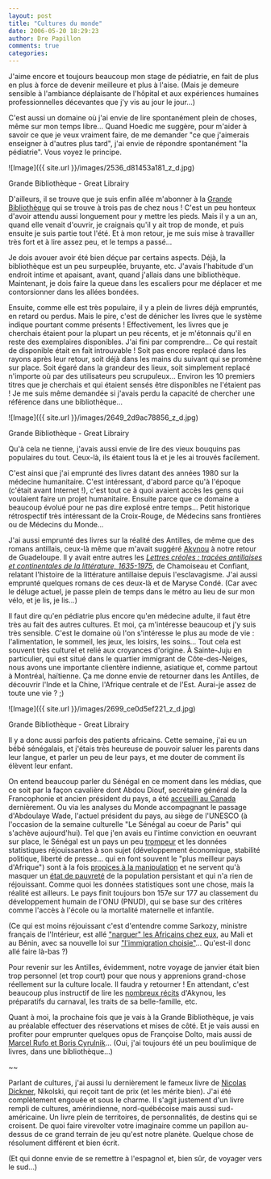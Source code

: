 ```yaml
---
layout: post
title: "Cultures du monde"
date: 2006-05-20 18:29:23
author: Dre Papillon
comments: true
categories: 
---
```



J'aime encore et toujours beaucoup mon stage de pédiatrie, en fait de plus en plus à force de devenir meilleure et plus à l'aise.  (Mais je demeure sensible à l'ambiance déplaisante de l'hôpital et aux expériences humaines professionnelles décevantes que j'y vis au jour le jour...)

C'est aussi un domaine où j'ai envie de lire spontanément plein de choses, même sur mon temps libre...  Quand Hoedic me suggère, pour m'aider à savoir ce que je veux vraiment faire, de me demander "ce que j'aimerais enseigner à d'autres plus tard", j'ai envie de répondre spontanément "la pédiatrie".  Vous voyez le principe.


![Image]({{ site.url }}/images/2536_d81453a181_z_d.jpg)
<div class="photoattrib">Grande Bibliothèque - Great Librairy</div>



D'ailleurs, il se trouve que je suis enfin allée m'abonner à la [Grande Bibliothèque](http://www.banq.qc.ca/) qui se trouve à trois pas de chez nous !  C'est un peu honteux d'avoir attendu aussi longuement pour y mettre les pieds.  Mais il y a un an, quand elle venait d'ouvrir, je craignais qu'il y ait trop de monde, et puis ensuite je suis partie tout l'été.  Et à mon retour, je me suis mise à travailler très fort et à lire assez peu, et le temps a passé...

Je dois avouer avoir été bien déçue par certains aspects.  Déjà, la bibliothèque est un peu surpeuplée, bruyante, etc.  J'avais l'habitude d'un endroit intime et apaisant, avant, quand j'allais dans une bibliothèque.  Maintenant, je dois faire la queue dans les escaliers pour me déplacer et me contorsionner dans les allées bondées.

Ensuite, comme elle est très populaire, il y a plein de livres déjà empruntés, en retard ou perdus.  Mais le pire, c'est de dénicher les livres que le système indique pourtant comme présents !  Effectivement, les livres que je cherchais étaient pour la plupart un peu récents, et je m'étonnais qu'il en reste des exemplaires disponibles.  J'ai fini par comprendre...  Ce qui restait de disponible était en fait introuvable !  Soit pas encore replacé dans les rayons après leur retour, soit déjà dans les mains du suivant qui se promène sur place.  Soit égaré dans la grandeur des lieux, soit simplement replacé n'importe où par des utilisateurs peu scrupuleux...  Environ les 10 premiers titres que je cherchais et qui étaient sensés être disponibles ne l'étaient pas !  Je me suis même demandée si j'avais perdu la capacité de chercher une référence dans une bibliothèque...


![Image]({{ site.url }}/images/2649_2d9ac78856_z_d.jpg)
<div class="photoattrib">Grande Bibliothèque - Great Librairy</div>



Qu'à cela ne tienne, j'avais aussi envie de lire des vieux bouquins pas populaires du tout.  Ceux-là, ils étaient tous là et je les ai trouvés facilement.

C'est ainsi que j'ai emprunté des livres datant des années 1980 sur la médecine humanitaire.  C'est intéressant, d'abord parce qu'à l'époque (c'était avant Internet !), c'est tout ce à quoi avaient accès les gens qui voulaient faire un projet humanitaire.  Ensuite parce que ce domaine a beaucoup évolué pour ne pas dire explosé entre temps...  Petit historique rétrospectif très intéressant de la Croix-Rouge, de Médecins sans frontières ou de Médecins du Monde...

J'ai aussi emprunté des livres sur la réalité des Antilles, de même que des romans antillais, ceux-là même que m'avait suggéré [Akynou](http://akiyo1fr.free.fr/racontars/) à notre retour de Guadeloupe.  Il y avait entre autres les [*Lettres créoles : tracées antillaises et continentales de la littérature, 1635-1975*](http://www.amazon.fr/exec/obidos/ASIN/2070408817/qid=1148147538/sr=8-1/ref=sr_8_xs_ap_i1_xgl/402-3872867-4371310), de Chamoiseau et Confiant, relatant l'histoire de la littérature antillaise depuis l'esclavagisme.  J'ai aussi emprunté quelques romans de ces deux-là et de Maryse Condé.  (Car avec le déluge actuel, je passe plein de temps dans le métro au lieu de sur mon vélo, et je lis, je lis...)

Il faut dire qu'en pédiatrie plus encore qu'en médecine adulte, il faut être très au fait des autres cultures.  Et moi, ça m'intéresse beaucoup et j'y suis très sensible.  C'est le domaine où l'on s'intéresse le plus au mode de vie : l'alimentation, le sommeil, les jeux, les loisirs, les soins...  Tout cela est souvent très culturel et relié aux croyances d'origine.  À Sainte-Juju en particulier, qui est situé dans le quartier immigrant de Côte-des-Neiges, nous avons une importante clientère indienne, asiatique et, comme partout à Montréal, haïtienne.  Ça me donne envie de retourner dans les Antilles, de découvrir l'Inde et la Chine, l'Afrique centrale et de l'Est.  Aurai-je assez de toute une vie ? ;)


![Image]({{ site.url }}/images/2699_ce0d5ef221_z_d.jpg)
<div class="photoattrib">Grande Bibliothèque - Great Librairy</div>



Il y a donc aussi parfois des patients africains.  Cette semaine, j'ai eu un bébé sénégalais, et j'étais très heureuse de pouvoir saluer les parents dans leur langue, et parler un peu de leur pays, et me douter de comment ils élèvent leur enfant.

On entend beaucoup parler du Sénégal en ce moment dans les médias, que ce soit par la façon cavalière dont Abdou Diouf, secrétaire général de la Francophonie et ancien président du pays, a été [accueilli au Canada](http://www.afrik.com/article9829.html) dernièrement.  Ou via les analyses du Monde accompagnant le passage d'Abdoulaye Wade, l'actuel président du pays, au siège de l'UNESCO (à l'occasion de la semaine culturelle "Le Sénégal au coeur de Paris" qui s'achève aujourd'hui).  Tel que j'en avais eu l'intime conviction en oeuvrant sur place, le Sénégal est un pays un peu [trompeur](http://www.lemonde.fr/web/article/0,1-0@2-3232,36-772243,0.html) et les données statistiques réjouissantes à son sujet (développement économique, stabilité politique, liberté de presse... qui en font souvent le "plus meilleur pays d'Afrique") sont à la fois [propices à la manipulation](http://www.lemonde.fr/web/article/0,1-0@2-3230,36-771096@51-766995,0.html) et ne servent qu'à masquer un [état de pauvreté](http://www.lemonde.fr/web/article/0,1-0@2-3230,36-771095@51-766995,0.html) de la population persistant et qui n'a rien de réjouissant.  Comme quoi les données statistiques sont une chose, mais la réalité est ailleurs.  Le pays finit toujours bon 157e sur 177 au classement du développement humain de l'ONU (PNUD), qui se base sur des critères comme l'accès à l'école ou la mortalité maternelle et infantile.

(Ce qui est moins réjouissant c'est d'entendre comme Sarkozy, ministre français de l'Intérieur, est allé ["narguer" les Africains chez eux](http://www.jeuneafrique.com/jeune_afrique/article_depeche.asp?art_cle=AFP60836dbattokamab0), au Mali et au Bénin, avec sa nouvelle loi sur ["l'immigration choisie"](http://www.afrik.com/article9853.html)...  Qu'est-il donc allé faire là-bas ?)

Pour revenir sur les Antilles, évidemment, notre voyage de janvier était bien trop personnel (et trop court) pour que nous y apprenions grand-chose réellement sur la culture locale.  Il faudra y retourner !  En attendant, c'est beaucoup plus instructif de lire les [nombreux récits](http://akiyo1fr.free.fr/racontars/index.php?Guadeloupe) d'Akynou, les préparatifs du carnaval, les traits de sa belle-famille, etc.

Quant à moi, la prochaine fois que je vais à la Grande Bibliothèque, je vais au préalable effectuer des réservations et mises de côté.  Et je vais aussi en profiter pour emprunter quelques opus de Françoise Dolto, mais aussi de [Marcel Rufo et Boris Cyrulnik](http://exilinterieur.blogspot.com/2006/05/les-parents-sont-une-maladie-incurable.html)...  (Oui, j'ai toujours été un peu boulimique de livres, dans une bibliothèque...)

~~

Parlant de cultures, j'ai aussi lu dernièrement le fameux livre de [Nicolas Dickner](http://voir.ca/blogue/blogue.aspx?iIDBlogue=2), Nikolski, qui reçoit tant de prix (et les mérite bien).  J'ai été complètement engouée et sous le charme.  Il s'agit justement d'un livre rempli de cultures, amérindienne, nord-québécoise mais aussi sud-américaine.  Un livre plein de territoires, de personnalités, de destins qui se croisent.  De quoi faire virevolter votre imaginaire comme un papillon au-dessus de ce grand terrain de jeu qu'est notre planète.  Quelque chose de résolument différent et bien écrit.

(Et qui donne envie de se remettre à l'espagnol et, bien sûr, de voyager vers le sud...)